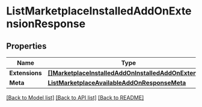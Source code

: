 # ListMarketplaceInstalledAddOnExtensionResponse

## Properties

Name | Type | Description | Notes
------------ | ------------- | ------------- | -------------
**Extensions** | [**[]MarketplaceInstalledAddOnInstalledAddOnExtension**](MarketplaceInstalledAddOnInstalledAddOnExtension.md) |  |[optional] 
**Meta** | [**ListMarketplaceAvailableAddOnResponseMeta**](ListMarketplaceAvailableAddOnResponseMeta.md) |  |[optional] 

[[Back to Model list]](../README.md#documentation-for-models) [[Back to API list]](../README.md#documentation-for-api-endpoints) [[Back to README]](../README.md)


